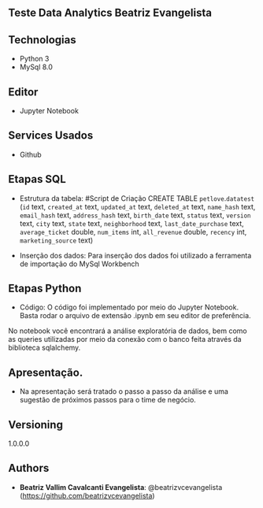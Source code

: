 ## Teste Data Analytics Beatriz Evangelista
 

## Technologias
 

* Python 3
* MySql 8.0


## Editor
* Jupyter Notebook

## Services Usados
 
* Github


  
## Etapas SQL
 
* Estrutura da tabela:
#Script de Criação
CREATE TABLE `petlove`.`datatest` 
(`id` text, 
`created_at` text, 
`updated_at` text, 
`deleted_at` text, 
`name_hash` text, 
`email_hash` text, 
`address_hash` text, 
`birth_date` text, 
`status` text, 
`version` text, 
`city` text, 
`state` text, 
`neighborhood` text, 
`last_date_purchase` text, 
`average_ticket` double, 
`num_items` int, 
`all_revenue` double, 
`recency` int, 
`marketing_source` text)

* Inserção dos dados:
Para inserção dos dados foi utilizado a ferramenta de importação do MySql Workbench 

## Etapas Python
 
* Código:
O código foi implementado por meio do Jupyter Notebook. Basta rodar o arquivo de extensão .ipynb em seu editor de preferência.

No notebook você encontrará a análise exploratória de dados, bem como as queries utilizadas por meio da conexão com o banco feita através da biblioteca sqlalchemy.
 
 
## Apresentação.
 
  - Na apresentação será tratado o passo a passo da análise e uma sugestão de próximos passos para o time de negócio.
 
 

 
## Versioning
 
1.0.0.0
 
 
## Authors
 
* **Beatriz Vallim Cavalcanti Evangelista**: @beatrizvcevangelista (https://github.com/beatrizvcevangelista)
 
